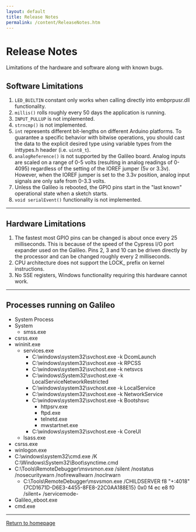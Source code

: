 ```yaml
---
layout: default
title: Release Notes
permalink: /content/ReleaseNotes.htm
---
```


<div class="jumbotron">
  <div class="container">
    <h1>Release Notes</h1>
    <p>Limitations of the hardware and software along with known bugs.</p>
  </div>
</div>
<div class="container">

  <h2>Software Limitations</h2>
  <p>
    <ol>
      <li>
        <code>LED_BUILTIN</code> constant only works when calling directly into embprpusr.dll functionality.
      </li>
      <li>
        <code>millis()</code> rolls roughly every 50 days the application is running.
      </li>
      <li>
        <code>INPUT_PULLUP</code> is not implemented.
      </li>
      <li>
        <code>strncmp()</code> is not implemented.
      </li>
      <li>
        <code>int</code> represents different bit-lengths on different Arduino platforms. To guarantee a specific behavior with bitwise operations, you should cast the data to the explicit desired type using variable types from the inttypes.h header (i.e. <code>uint8_t</code>).
      </li>
      <li>
        <code>analogReference()</code> is not supported by the Galileo board.  Analog inputs are scaled on a range of 0-5 volts (resulting in analog readings of 0-4095) regardless of the setting of the IOREF jumper (5v or 3.3v). However, when the IOREF jumper is set to the 3.3v position, analog input signals are only safe from 0-3.3 volts.
      </li>
      <li>
        Unless the Galileo is rebooted, the GPIO pins start in the "last known" operational state when a sketch starts.
      </li>
      <li>
        <code>void serialEvent()</code> functionality is not implemented.
      </li>
    </ol>
  </p>
  <hr/>

  <h2>Hardware Limitations</h2>
  <p>
    <ol>
      <li>The fastest most GPIO pins can be changed is about once every 25 milliseconds. This is because of the speed of the Cypress I/O port expander used on the Galileo. Pins 2, 3 and 10 can be driven directly by the processor and can be changed roughly every 2 milliseconds.</li>
      <li>CPU architecture does not support the LOCK_ prefix on kernel instructions.</li>
      <li>No SSE registers, Windows functionality requiring this hardware cannot work.</li>
    </ol>
  </p>
  <hr/>

  <h2>Processes running on Galileo</h2>
  <p>
    <ul>
      <li>System Process</li>
      <li>
        System
        <ul>
          <li>smss.exe</li>
		</ul>
      </li>
      <li>csrss.exe</li>
      <li>
        wininit.exe
        <ul>
          <li>
            services.exe
            <ul>
              <li>C:\windows\system32\svchost.exe -k DcomLaunch</li>
              <li>C:\windows\system32\svchost.exe -k RPCSS</li>
              <li>C:\windows\system32\svchost.exe -k netsvcs</li>
              <li>C:\windows\System32\svchost.exe -k LocalServiceNetworkRestricted</li>
              <li>C:\windows\system32\svchost.exe -k LocalService</li>
              <li>C:\windows\system32\svchost.exe -k NetworkService</li>
              <li>
                C:\windows\system32\svchost.exe -k Bootshsvc
                <ul>
                  <li>httpsrv.exe</li>
                  <li>ftpd.exe</li>
                  <li>telnetd.exe</li>
                  <li>mwstartnet.exe</li>
                </ul>
              </li>
              <li>C:\windows\system32\svchost.exe -k CoreUI</li>
			</ul>
          </li>
          <li>lsass.exe</li>
		</ul>
      </li>
      <li>csrss.exe</li>
      <li>winlogon.exe</li>
      <li>C:\windows\system32\cmd.exe  /K C:\Windows\System32\Boot\synctime.cmd</li>
      <li>
        C:\Tools\RemoteDebugger\msvsmon.exe  /silent /nostatus /nosecuritywarn /nofirewallwarn /noclrwarn
        <ul>
          <li>C:\Tools\RemoteDebugger\msvsmon.exe /CHILDSERVER f8 "+:4018" {7CD1671D-D6E3-4455-8FE8-22C0AA188E15} 0x0 f4 ec e8 f0 /silent+ /servicemode-</li>
        </ul>
	  </li>
      <li>Galileo_eboot.exe</li>
      <li>cmd.exe</li>
    </ul>
  </p>
  <hr/>
  <a class="btn btn-default" href="index.htm" role="button">Return to homepage</a>
